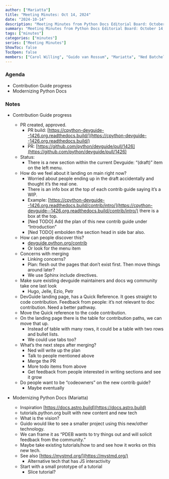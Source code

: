 ```yaml
---
author: ["Mariatta"]
title: "Meeting Minutes: Oct 14, 2024"
date: "2024-10-14"
description: "Meeting Minutes from Python Docs Editorial Board: October 14, 2024"
summary: "Meeting Minutes from Python Docs Editorial Board: October 14, 2024"
tags: ["minutes"]
categories: ["minutes"]
series: ["Meeting Minutes"]
ShowToc: false
TocOpen: false
members: ["Carol Willing", "Guido van Rossum", "Mariatta", "Ned Batchelder"]
---
```


### Agenda

* Contribution Guide progress
* Modernizing Python Docs

### Notes


* Contribution Guide progress
    * PR created, approved.
        * PR build: [https://cpython-devguide--1426.org.readthedocs.build/](https://cpython-devguide--1426.org.readthedocs.build/) 
        * PR: [https://github.com/python/devguide/pull/1426](https://github.com/python/devguide/pull/1426)	
    * Status:
        * There is a new section within the current Devguide: “(draft)” item on the left menu.
    * How do we feel about it landing on main right now?
        * Worried about people ending up in the draft accidentally and thought it’s the real one.
        * There is an info box at the top of each contrib guide saying it’s a WIP. 
        * Example: [https://cpython-devguide--1426.org.readthedocs.build/contrib/intro/](https://cpython-devguide--1426.org.readthedocs.build/contrib/intro/)	there is a box at the top.
        * [Ned TODO] Add the plan of this new contrib guide under “Introduction”
        * [Ned TODO] embolden the section head in side bar also.
    * How can people discover this?
        * [devguide.python.org/contrib](devguide.python.org/contrib)
        * Or look for the menu item
    * Concerns with merging
        * Linking concerns?
        * Plan: flesh out the pages that don’t exist first. Then move things around later?
        * We use Sphinx include directives.
    * Make sure existing devguide maintainers and docs wg community take one last look
        * Hugo, Jelle, Ezio, Petr
    * DevGuide landing page, has a Quick Reference. It goes straight to code contribution. Feedback from people: it’s not relevant to doc contribution. Need a better pathway.
    * Move the Quick reference to the code contribution. 
    * On the landing page there is the table for contribution paths, we can move that up.
        * Instead of table with many rows, it could be a table with two rows and bullet lists.
        * We could use tabs too?
    * What’s the next steps after merging?
        * Ned will write up the plan
        * Talk to people mentioned above
        * Merge the PR
        * More todo items from above
        * Get feedback from people interested in writing sections and see it grow
    * Do people want to be “codeowners” on the new contrib guide?
        * Maybe eventually

* Modernizing Python Docs (Mariatta)
    * Inspiration [https://docs.astro.build](https://docs.astro.build)
    * tutorials.python.org built with new content and new tech
    * What is the vision?
    * Guido would like to see a smaller project using this new/other technology.
    * We can frame it as “PDEB wants to try things out and will solicit feedback from the community.”
    * Maybe take existing tutorials/how to and see how it works on this new tech.
    * See also [https://mystmd.org/](https://mystmd.org/)
      * Alternative tech that has JS interactivity
    * Start with a small prototype of a tutorial
        * Slice tutorial?


